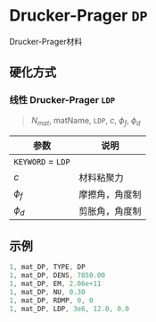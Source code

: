 # Drucker-Prager `DP`

Drucker-Prager材料

## 硬化方式

### 线性 Drucker-Prager `LDP`

> $N_{mat}$, matName, `LDP`, $c$, $\phi_{f}$, $\phi_d$

| 参数            | 说明           |
| --------------- | -------------- |
| `KEYWORD` = `LDP` |                |
| $c$             | 材料粘聚力     |
| $\phi_f$        | 摩擦角，角度制 |
| $\phi_d$        | 剪胀角，角度制 |

## 示例

```c
1, mat_DP, TYPE, DP
1, mat_DP, DENS, 7850.00
1, mat_DP, EM, 2.06e+11
1, mat_DP, NU, 0.30
1, mat_DP, RDMP, 0, 0
1, mat_DP, LDP, 3e6, 12.0, 0.0 
```

